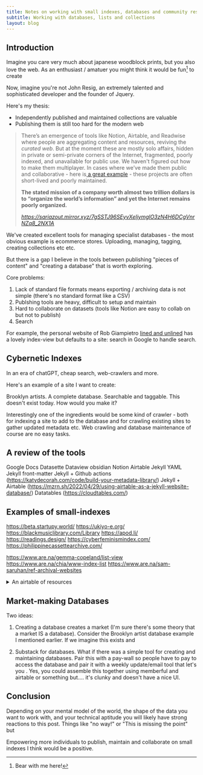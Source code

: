 ```yaml
---
title: Notes on working with small indexes, databases and community resources
subtitle: Working with databases, lists and collections
layout: blog
---
```


## Introduction

Imagine you care very much about japanese woodblock prints, but you also love the web. As an enthusiast / amatuer you might think it would be fun[^bear] to create 

Now, imagine you're not John Resig, an extremely talented and sophisticated developer and the founder of Jquery.

[^bear]: Bear with me here!

Here's my thesis:

* Independently published and maintained collections are valuable
* Publishing them is still too hard for the modern web





<blockquote class="quoteback" darkmode="" data-title="Re-Organizing%20the%20World%E2%80%99s%20Information%3A%20Why%20we%20need%20more%20Boutique%E2%80%A6" data-author="Sari Azout" cite="https://sariazout.mirror.xyz/7gSSTJ96SEyvXeljymglO3zN4H6DCgVnrNZq8_2NX1A">
<p>There’s an emergence of tools like Notion, Airtable, and Readwise where people are aggregating content and resources, reviving the <em>curated web</em>. But at the moment these are mostly solo affairs, hidden in private or semi-private corners of the Internet, fragmented, poorly indexed, and unavailable for public use. We haven't figured out how to make them multiplayer. In cases where we’ve made them public and collaborative - here is<a href="https://docs.google.com/spreadsheets/d/16IDgIyPcfwJGG-zmXeMAenYbePQVHkc2P6WCwKEZgpk/htmlview#gid=0" rel="noopener" target="_blank"> a great example</a> - these projects are often short-lived and poorly maintained.</p>
<p><strong>The stated mission of a company worth almost two trillion dollars is to “organize the world’s information” and yet the Internet remains poorly organized.</strong></p>
<footer> <cite><a href="https://sariazout.mirror.xyz/7gSSTJ96SEyvXeljymglO3zN4H6DCgVnrNZq8_2NX1A">https://sariazout.mirror.xyz/7gSSTJ96SEyvXeljymglO3zN4H6DCgVnrNZq8_2NX1A</a></cite></footer>
</blockquote>
<script note="" src="https://cdn.jsdelivr.net/gh/Blogger-Peer-Review/quotebacks@1/quoteback.js"></script>

We've created excellent tools for managing specialist databases - the most obvious example is ecommerce stores. Uploading, managing, tagging, creating collections etc etc.

But there is a gap I believe in the tools between publishing "pieces of content" and "creating a database" that is worth exploring.


Core problems:
1. Lack of standard file formats means exporting / archiving data is not simple (there's no standard format like a CSV)
2. Publshing tools are heavy, difficult to setup and maintain
3. Hard to collaborate on datasets (tools like Notion are easy to collab on but not to publish)
4. Search

For example, the personal website of Rob Giampietro [lined and unlined](https://linedandunlined.com/) has a lovely index-view but defaults to a site: search in Google to handle search.



## Cybernetic Indexes

In an era of chatGPT, cheap search, web-crawlers and more.

Here's an example of a site I want to create:

Brooklyn artists. A complete database. Searchable and taggable. This doesn't exist today. How would you make it?

Interestingly one of the ingredients would be some kind of crawler - both for indexing a site to add to the database and for crawling existing sites to gather updated metadata etc. Web crawling and database maintenance of course are no easy tasks.

## A review of the tools

Google Docs
Datasette
Dataview obsidian
Notion
Airtable
Jekyll YAML
Jekyll front-matter
Jekyll + Github actions (https://katydecorah.com/code/build-your-metadata-library/)
Jekyll + Airtable (https://mzrn.sh/2022/04/29/using-airtable-as-a-jekyll-website-database/)
Datatables (https://cloudtables.com/)

## Examples of small-indexes

https://beta.startupy.world/
https://ukiyo-e.org/
https://blackmusiclibrary.com/Library
https://apod.li/
https://readings.design/
https://cyberfeminismindex.com/
https://philippinecassettearchive.com/

https://www.are.na/gemma-copeland/list-view
https://www.are.na/chia/www-index-list
https://www.are.na/sam-saruhan/ref-archival-websites

<details class="ba b--black-20">
<summary>An airtable of resources</summary>
<iframe class="airtable-embed" src="https://airtable.com/embed/shrYY94GrqVB4HUsi?backgroundColor=green" frameborder="0" onmousewheel="" width="100%" height="533" style="background: transparent; border: 1px solid #ccc;"></iframe>
</details>

## Market-making Databases

Two ideas:

1) Creating a database creates a market (I'm sure there's some theory that a market IS a database). Consider the Brooklyn artist database example I mentioned earlier. If we imagine this exists and 

2) Substack for databases. What if there was a simple tool for creating and maintaining databases. Pair this with a pay-wall so people have to pay to access the database and pair it with a weekly update/email tool that let's you . Yes, you could assemble this together using memberful and airtable or something but.... it's clunky and doesn't have a nice UI.

## Conclusion

Depending on your mental model of the world, the shape of the data you want to work with, and your technical aptitude you will likely have strong reactions to this post. Things like "no way!" or "This is missing the point" but 

Empowering more individuals to publish, maintain and collaborate on small indexes I think would be a positive.